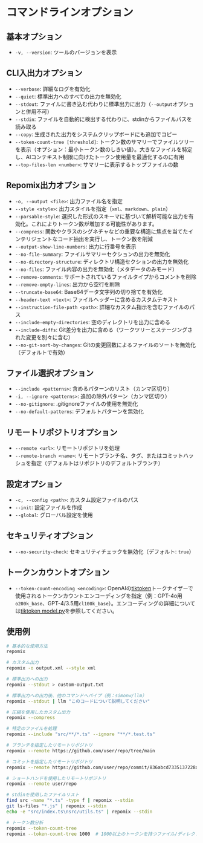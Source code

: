 # コマンドラインオプション

## 基本オプション
- `-v, --version`: ツールのバージョンを表示

## CLI入出力オプション
- `--verbose`: 詳細なログを有効化
- `--quiet`: 標準出力へのすべての出力を無効化
- `--stdout`: ファイルに書き込む代わりに標準出力に出力（`--output`オプションと併用不可）
- `--stdin`: ファイルを自動的に検出する代わりに、stdinからファイルパスを読み取る
- `--copy`: 生成された出力をシステムクリップボードにも追加でコピー
- `--token-count-tree [threshold]`: トークン数のサマリーでファイルツリーを表示（オプション：最小トークン数のしきい値）。大きなファイルを特定し、AIコンテキスト制限に向けたトークン使用量を最適化するのに有用
- `--top-files-len <number>`: サマリーに表示するトップファイルの数

## Repomix出力オプション
- `-o, --output <file>`: 出力ファイル名を指定
- `--style <style>`: 出力スタイルを指定（`xml`、`markdown`、`plain`）
- `--parsable-style`: 選択した形式のスキーマに基づいて解析可能な出力を有効化。これによりトークン数が増加する可能性があります。
- `--compress`: 関数やクラスのシグネチャなどの重要な構造に焦点を当てたインテリジェントなコード抽出を実行し、トークン数を削減
- `--output-show-line-numbers`: 出力に行番号を表示
- `--no-file-summary`: ファイルサマリーセクションの出力を無効化
- `--no-directory-structure`: ディレクトリ構造セクションの出力を無効化
- `--no-files`: ファイル内容の出力を無効化（メタデータのみモード）
- `--remove-comments`: サポートされているファイルタイプからコメントを削除
- `--remove-empty-lines`: 出力から空行を削除
- `--truncate-base64`: Base64データ文字列の切り捨てを有効化
- `--header-text <text>`: ファイルヘッダーに含めるカスタムテキスト
- `--instruction-file-path <path>`: 詳細なカスタム指示を含むファイルのパス
- `--include-empty-directories`: 空のディレクトリを出力に含める
- `--include-diffs`: Git差分を出力に含める（ワークツリーとステージングされた変更を別々に含む）
- `--no-git-sort-by-changes`: Gitの変更回数によるファイルのソートを無効化（デフォルトで有効）

## ファイル選択オプション
- `--include <patterns>`: 含めるパターンのリスト（カンマ区切り）
- `-i, --ignore <patterns>`: 追加の除外パターン（カンマ区切り）
- `--no-gitignore`: .gitignoreファイルの使用を無効化
- `--no-default-patterns`: デフォルトパターンを無効化

## リモートリポジトリオプション
- `--remote <url>`: リモートリポジトリを処理
- `--remote-branch <name>`: リモートブランチ名、タグ、またはコミットハッシュを指定（デフォルトはリポジトリのデフォルトブランチ）

## 設定オプション
- `-c, --config <path>`: カスタム設定ファイルのパス
- `--init`: 設定ファイルを作成
- `--global`: グローバル設定を使用

## セキュリティオプション
- `--no-security-check`: セキュリティチェックを無効化（デフォルト: `true`）

## トークンカウントオプション
- `--token-count-encoding <encoding>`: OpenAIの[tiktoken](https://github.com/openai/tiktoken)トークナイザーで使用されるトークンカウントエンコーディングを指定（例：GPT-4o用`o200k_base`、GPT-4/3.5用`cl100k_base`）。エンコーディングの詳細については[tiktoken model.py](https://github.com/openai/tiktoken/blob/main/tiktoken/model.py#L24)を参照してください。


## 使用例

```bash
# 基本的な使用方法
repomix

# カスタム出力
repomix -o output.xml --style xml

# 標準出力への出力
repomix --stdout > custom-output.txt

# 標準出力への出力後、他のコマンドへパイプ（例：simonw/llm）
repomix --stdout | llm "このコードについて説明してください"

# 圧縮を使用したカスタム出力
repomix --compress

# 特定のファイルを処理
repomix --include "src/**/*.ts" --ignore "**/*.test.ts"

# ブランチを指定したリモートリポジトリ
repomix --remote https://github.com/user/repo/tree/main

# コミットを指定したリモートリポジトリ
repomix --remote https://github.com/user/repo/commit/836abcd7335137228ad77feb28655d85712680f1

# ショートハンドを使用したリモートリポジトリ
repomix --remote user/repo

# stdinを使用したファイルリスト
find src -name "*.ts" -type f | repomix --stdin
git ls-files "*.js" | repomix --stdin
echo -e "src/index.ts\nsrc/utils.ts" | repomix --stdin

# トークン数分析
repomix --token-count-tree
repomix --token-count-tree 1000  # 1000以上のトークンを持つファイル/ディレクトリのみを表示
```

